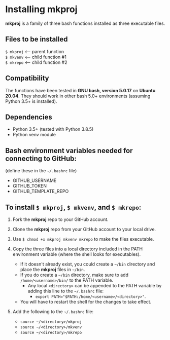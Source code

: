 # Installing mkproj  

**mkproj** is a family of three bash functions installed as three executable files.

## Files to be installed  
`$ mkproj` <-- parent function  
`$ mkvenv` <-- child function #1  
`$ mkrepo` <-- child function #2  
  
## Compatibility
The functions have been tested in **GNU bash, version 5.0.17** on **Ubuntu 20.04**.
They should work in other bash 5.0+ environments (assuming Python 3.5+ is installed).

## Dependencies  
- Python 3.5+ (tested with Python 3.8.5)
- Python venv module  

## Bash environment variables needed for connecting to GitHub:
(define these in the `~/.bashrc` file)
- GITHUB_USERNAME
- GITHUB_TOKEN
- GITHUB_TEMPLATE_REPO

## To install `$ mkproj`, `$ mkvenv`, and `$ mkrepo`:  

1) Fork the **mkproj** repo to your GitHub account.

2) Clone the **mkproj** repo from your GitHub account to your local drive.

3) Use `$ chmod +x mkproj mkvenv mkrepo` to make the files executable.

4) Copy the three files into a local directory included in the PATH environment variable (where the shell looks for executables).
   - If it doesn't already exist, you could create a `~/bin` directory and place the **mkproj** files in `~/bin`.  
   - If you do create a `~/bin` directory, make sure to add `/home/<username>/bin/` to the PATH variable.  
      - Any local `<directory>` can be appended to the PATH variable by adding this line to the `~/.bashrc` file:  
         - `export PATH="$PATH:/home/<username>/<directory>"`.
   - You will have to restart the shell for the changes to take effect.  
   
5) Add the following to the `~/.bashrc` file:
   - `source ~/<directory>/mkproj`
   - `source ~/<directory>/mkvenv`
   - `source ~/<directory>/mkrepo`
